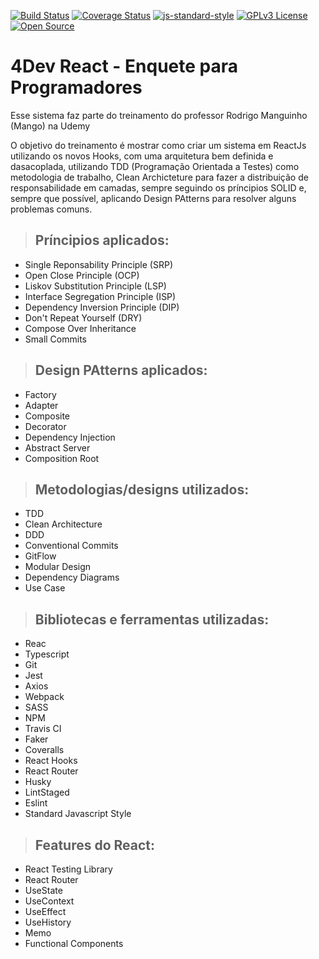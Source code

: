 [![Build Status](https://travis-ci.com/LucianBinner/studies-c-061-02-react-clean.svg?branch=master)](https://travis-ci.com/LucianBinner/studies-c-061-02-react-clean)
[![Coverage Status](https://coveralls.io/repos/github/LucianBinner/studies-c-061-02-react-clean/badge.svg?branch=master)](https://coveralls.io/github/LucianBinner/studies-c-061-02-react-clean?branch=master)
[![js-standard-style](https://img.shields.io/badge/code%20style-standard-brightgreen.svg)](http://standardjs.com/)
[![GPLv3 License](https://img.shields.io/badge/License-GPL%20v3-yellow.svg)](http://opensource.org/licenses/)
[![Open Source](https://badges.frapsoft.com/os/v1/open-source.svg?v=103)](http://opensource.org/)

# **4Dev React - Enquete para Programadores**

Esse sistema faz parte do treinamento do professor Rodrigo Manguinho (Mango) na Udemy

O objetivo do treinamento é mostrar como criar um sistema em ReactJs utilizando os novos Hooks, com uma arquitetura bem definida e dasacoplada, utilizando TDD (Programação Orientada a Testes) como metodologia de trabalho, Clean Archicteture para fazer a distribuição de responsabilidade em camadas, sempre seguindo os príncipios SOLID e, sempre que possível, aplicando Design PAtterns para resolver alguns problemas comuns.

> ## Príncipios aplicados:
* Single Reponsability Principle (SRP)
* Open Close Principle (OCP)
* Liskov Substitution Principle (LSP)
* Interface Segregation Principle (ISP)
* Dependency Inversion Principle (DIP)
* Don't Repeat Yourself (DRY)
* Compose Over Inheritance
* Small Commits

> ## Design PAtterns aplicados:
* Factory
* Adapter
* Composite
* Decorator
* Dependency Injection
* Abstract Server
* Composition Root

> ## Metodologias/designs utilizados:
* TDD
* Clean Architecture
* DDD
* Conventional Commits
* GitFlow
* Modular Design
* Dependency Diagrams
* Use Case

> ## Bibliotecas e ferramentas utilizadas:
* Reac
* Typescript
* Git
* Jest
* Axios
* Webpack
* SASS
* NPM
* Travis CI
* Faker
* Coveralls
* React Hooks
* React Router
* Husky
* LintStaged
* Eslint
* Standard Javascript Style

> ## Features do React:
* React Testing Library
* React Router
* UseState
* UseContext
* UseEffect
* UseHistory
* Memo
* Functional Components

